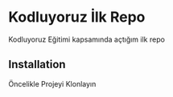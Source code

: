 # Kodluyoruz İlk Repo
Kodluyoruz Eğitimi kapsamında açtığım ilk repo

## Installation
Öncelikle Projeyi Klonlayın
